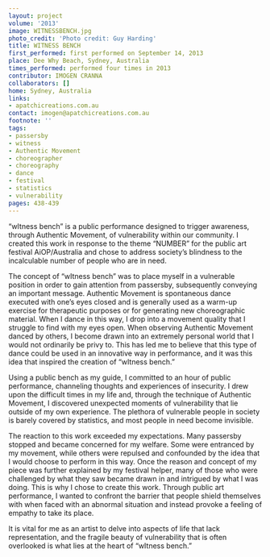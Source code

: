 ```yaml
---
layout: project
volume: '2013'
image: WITNESSBENCH.jpg
photo_credit: 'Photo credit: Guy Harding'
title: WITNESS BENCH
first_performed: first performed on September 14, 2013
place: Dee Why Beach, Sydney, Australia
times_performed: performed four times in 2013
contributor: IMOGEN CRANNA
collaborators: []
home: Sydney, Australia
links:
- apatchicreations.com.au
contact: imogen@apatchicreations.com.au
footnote: ''
tags:
- passersby
- witness
- Authentic Movement
- choreographer
- choreography
- dance
- festival
- statistics
- vulnerability
pages: 438-439
---
```


“wItness bench” is a public performance designed to trigger awareness, through Authentic Movement, of vulnerability within our community. I created this work in response to the theme “NUMBER” for the public art festival AiOP/Australia and chose to address society’s blindness to the incalculable number of people who are in need.

The concept of “wItness bench” was to place myself in a vulnerable position in order to gain attention from passersby, subsequently conveying an important message. Authentic Movement is spontaneous dance executed with one’s eyes closed and is generally used as a warm-up exercise for therapeutic purposes or for generating new choreographic material. When I dance in this way, I drop into a movement quality that I struggle to find with my eyes open. When observing Authentic Movement danced by others, I become drawn into an extremely personal world that I would not ordinarily be privy to. This has led me to believe that this type of dance could be used in an innovative way in performance, and it was this idea that inspired the creation of “wItness bench.”

Using a public bench as my guide, I committed to an hour of public performance, channeling thoughts and experiences of insecurity. I drew upon the difficult times in my life and, through the technique of Authentic Movement, I discovered unexpected moments of vulnerability that lie outside of my own experience. The plethora of vulnerable people in society is barely covered by statistics, and most people in need become invisible.

The reaction to this work exceeded my expectations. Many passersby stopped and became concerned for my welfare. Some were entranced by my movement, while others were repulsed and confounded by the idea that I would choose to perform in this way. Once the reason and concept of my piece was further explained by my festival helper, many of those who were challenged by what they saw became drawn in and intrigued by what I was doing. This is why I chose to create this work. Through public art performance, I wanted to confront the barrier that people shield themselves with when faced with an abnormal situation and instead provoke a feeling of empathy to take its place.

It is vital for me as an artist to delve into aspects of life that lack representation, and the fragile beauty of vulnerability that is often overlooked is what lies at the heart of “wItness bench.”

